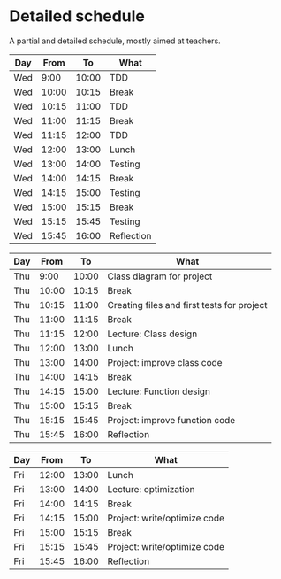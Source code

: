 # Detailed schedule

A partial and detailed schedule,
mostly aimed at teachers.

Day|From |To   |What
---|-----|-----|--------------------------
Wed|9:00 |10:00|TDD
Wed|10:00|10:15|Break
Wed|10:15|11:00|TDD
Wed|11:00|11:15|Break
Wed|11:15|12:00|TDD
Wed|12:00|13:00|Lunch
Wed|13:00|14:00|Testing
Wed|14:00|14:15|Break
Wed|14:15|15:00|Testing
Wed|15:00|15:15|Break
Wed|15:15|15:45|Testing
Wed|15:45|16:00|Reflection

Day|From |To   |What
---|-----|-----|------------------------------------------
Thu|9:00 |10:00|Class diagram for project
Thu|10:00|10:15|Break
Thu|10:15|11:00|Creating files and first tests for project
Thu|11:00|11:15|Break
Thu|11:15|12:00|Lecture: Class design
Thu|12:00|13:00|Lunch
Thu|13:00|14:00|Project: improve class code
Thu|14:00|14:15|Break
Thu|14:15|15:00|Lecture: Function design
Thu|15:00|15:15|Break
Thu|15:15|15:45|Project: improve function code
Thu|15:45|16:00|Reflection

Day|From |To   |What
---|-----|-----|------------------------------------------
Fri|12:00|13:00|Lunch
Fri|13:00|14:00|Lecture: optimization
Fri|14:00|14:15|Break
Fri|14:15|15:00|Project: write/optimize code
Fri|15:00|15:15|Break
Fri|15:15|15:45|Project: write/optimize code
Fri|15:45|16:00|Reflection
